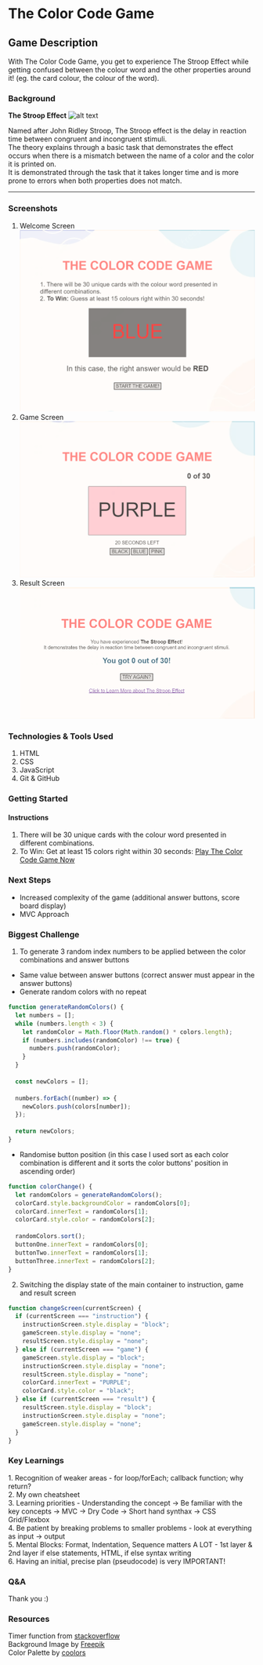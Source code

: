 # **The Color Code Game**

## **Game Description**

With The Color Code Game, you get to experience The Stroop Effect while getting confused between the colour word and the other properties around it! (eg. the card colour, the colour of the word).

### **Background**

**The Stroop Effect**
![alt text](https://upload.wikimedia.org/wikipedia/commons/thumb/b/b8/Stroop_comparison.png/435px-Stroop_comparison.png "The Stroop Effect") <br/>

<p>Named after John Ridley Stroop, The Stroop effect is the delay in reaction time between congruent and incongruent stimuli.<br/>
The theory explains through a basic task that demonstrates the effect occurs when there is a mismatch between the name of a color and the color it is printed on.<br/>
It is demonstrated through the task that it takes longer time and is more prone to errors when both properties does not match.</p>

---

### **Screenshots**

1. Welcome Screen  
   ![welcome screen](./images/instruction.png "Welcome Screen")
2. Game Screen  
   ![game screen](./images/game.png "Game Screen")
3. Result Screen  
   ![result screen](./images/result.png "Result Screen")

### **Technologies & Tools Used**

1. HTML
2. CSS
3. JavaScript
4. Git & GitHub

### **Getting Started**

#### **Instructions**

1. There will be 30 unique cards with the colour word presented in different combinations.
2. To Win: Get at least 15 colors right within 30 seconds: [Play The Color Code Game Now](https://didadeeee.github.io/color-code/)

### **Next Steps**

- Increased complexity of the game (additional answer buttons, score board display)
- MVC Approach

### **Biggest Challenge**

1. To generate 3 random index numbers to be applied between the color combinations and answer buttons

- Same value between answer buttons (correct answer must appear in the answer buttons)
- Generate random colors with no repeat

```javascript
function generateRandomColors() {
  let numbers = [];
  while (numbers.length < 3) {
    let randomColor = Math.floor(Math.random() * colors.length);
    if (numbers.includes(randomColor) !== true) {
      numbers.push(randomColor);
    }
  }

  const newColors = [];

  numbers.forEach((number) => {
    newColors.push(colors[number]);
  });

  return newColors;
}
```

- Randomise button position (in this case I used sort as each color combination is different and it sorts the color buttons' position in ascending order)

```javascript
function colorChange() {
  let randomColors = generateRandomColors();
  colorCard.style.backgroundColor = randomColors[0];
  colorCard.innerText = randomColors[1];
  colorCard.style.color = randomColors[2];

  randomColors.sort();
  buttonOne.innerText = randomColors[0];
  buttonTwo.innerText = randomColors[1];
  buttonThree.innerText = randomColors[2];
}
```

2. Switching the display state of the main container to instruction, game and result screen

```javascript
function changeScreen(currentScreen) {
  if (currentScreen === "instruction") {
    instructionScreen.style.display = "block";
    gameScreen.style.display = "none";
    resultScreen.style.display = "none";
  } else if (currentScreen === "game") {
    gameScreen.style.display = "block";
    instructionScreen.style.display = "none";
    resultScreen.style.display = "none";
    colorCard.innerText = "PURPLE";
    colorCard.style.color = "black";
  } else if (currentScreen === "result") {
    resultScreen.style.display = "block";
    instructionScreen.style.display = "none";
    gameScreen.style.display = "none";
  }
}
```

### **Key Learnings**

<p>1. Recognition of weaker areas - for loop/forEach; callback function; why return?<br/>
2. My own cheatsheet<br/>
3. Learning priorities - Understanding the concept -> Be familiar with the key concepts -> MVC -> Dry Code -> Short hand synthax -> CSS Grid/Flexbox<br/>
4. Be patient by breaking problems to smaller problems - look at everything as input -> output<br/>
5. Mental Blocks: Format, Indentation, Sequence matters A LOT - 1st layer & 2nd layer if else statements, HTML, if else syntax writing<br/>
6. Having an initial, precise plan (pseudocode) is very IMPORTANT!<br/></p>

### **Q&A**

Thank you :)

### **Resources**

Timer function from <a href="https://stackoverflow.com/questions/4435776/simple-clock-that-counts-down-from-30-seconds-and-executes-a-function-afterward">stackoverflow</a><br/>
Background Image by <a href="https://www.freepik.com/free-vector/flat-design-abstract-background_18895874.htm#query=background&position=29&from_view=keyword&track=sph">Freepik</a><br/>
Color Palette by <a href="https://coolors.co/user/palettes">coolors<a>
